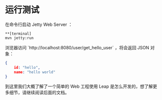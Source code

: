 # 运行测试

在命令行启动 Jetty Web Server ：

```
**[terminal]
mvn jetty:run
```

<p/>
浏览器访问 `http://localhost:8080/user/get_hello_user` ，将会返回 JSON 对象：

```json
{
    id: "hello",
    name: "hello world"
}
```

到这里我们大概了解了一个简单的 Web 工程使用 Leap 是怎么开发的，想了解更多细节，请继续阅读后面的文档。